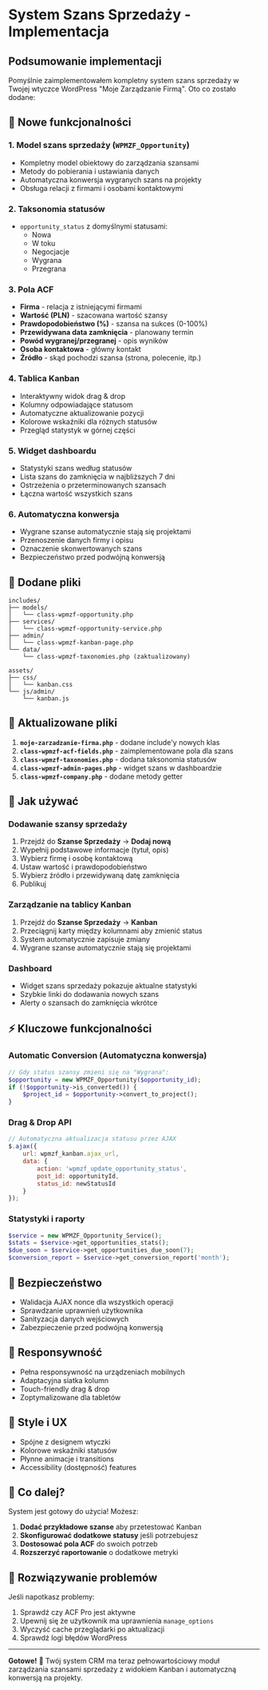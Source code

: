 # System Szans Sprzedaży - Implementacja

## Podsumowanie implementacji

Pomyślnie zaimplementowałem kompletny system szans sprzedaży w Twojej wtyczce WordPress "Moje Zarządzanie Firmą". Oto co zostało dodane:

## 🚀 Nowe funkcjonalności

### 1. **Model szans sprzedaży** (`WPMZF_Opportunity`)
- Kompletny model obiektowy do zarządzania szansami
- Metody do pobierania i ustawiania danych
- Automatyczna konwersja wygranych szans na projekty
- Obsługa relacji z firmami i osobami kontaktowymi

### 2. **Taksonomia statusów**
- `opportunity_status` z domyślnymi statusami:
  - Nowa
  - W toku  
  - Negocjacje
  - Wygrana
  - Przegrana

### 3. **Pola ACF** 
- **Firma** - relacja z istniejącymi firmami
- **Wartość (PLN)** - szacowana wartość szansy
- **Prawdopodobieństwo (%)** - szansa na sukces (0-100%)
- **Przewidywana data zamknięcia** - planowany termin
- **Powód wygranej/przegranej** - opis wyników
- **Osoba kontaktowa** - główny kontakt
- **Źródło** - skąd pochodzi szansa (strona, polecenie, itp.)

### 4. **Tablica Kanban**
- Interaktywny widok drag & drop
- Kolumny odpowiadające statusom
- Automatyczne aktualizowanie pozycji
- Kolorowe wskaźniki dla różnych statusów
- Przegląd statystyk w górnej części

### 5. **Widget dashboardu**
- Statystyki szans według statusów
- Lista szans do zamknięcia w najbliższych 7 dni
- Ostrzeżenia o przeterminowanych szansach
- Łączna wartość wszystkich szans

### 6. **Automatyczna konwersja**
- Wygrane szanse automatycznie stają się projektami
- Przenoszenie danych firmy i opisu
- Oznaczenie skonwertowanych szans
- Bezpieczeństwo przed podwójną konwersją

## 📁 Dodane pliki

```
includes/
├── models/
│   └── class-wpmzf-opportunity.php
├── services/
│   └── class-wpmzf-opportunity-service.php
├── admin/
│   └── class-wpmzf-kanban-page.php
└── data/
    └── class-wpmzf-taxonomies.php (zaktualizowany)

assets/
├── css/
│   └── kanban.css
└── js/admin/
    └── kanban.js
```

## 🔧 Aktualizowane pliki

1. **`moje-zarzadzanie-firma.php`** - dodane include'y nowych klas
2. **`class-wpmzf-acf-fields.php`** - zaimplementowane pola dla szans
3. **`class-wpmzf-taxonomies.php`** - dodana taksonomia statusów
4. **`class-wpmzf-admin-pages.php`** - widget szans w dashboardzie
5. **`class-wpmzf-company.php`** - dodane metody getter

## 🎯 Jak używać

### Dodawanie szansy sprzedaży
1. Przejdź do **Szanse Sprzedaży** → **Dodaj nową**
2. Wypełnij podstawowe informacje (tytuł, opis)
3. Wybierz firmę i osobę kontaktową
4. Ustaw wartość i prawdopodobieństwo
5. Wybierz źródło i przewidywaną datę zamknięcia
6. Publikuj

### Zarządzanie na tablicy Kanban
1. Przejdź do **Szanse Sprzedaży** → **Kanban**
2. Przeciągnij karty między kolumnami aby zmienić status
3. System automatycznie zapisuje zmiany
4. Wygrane szanse automatycznie stają się projektami

### Dashboard
- Widget szans sprzedaży pokazuje aktualne statystyki
- Szybkie linki do dodawania nowych szans
- Alerty o szansach do zamknięcia wkrótce

## ⚡ Kluczowe funkcjonalności

### Automatic Conversion (Automatyczna konwersja)
```php
// Gdy status szansy zmieni się na "Wygrana":
$opportunity = new WPMZF_Opportunity($opportunity_id);
if (!$opportunity->is_converted()) {
    $project_id = $opportunity->convert_to_project();
}
```

### Drag & Drop API
```javascript
// Automatyczna aktualizacja statusu przez AJAX
$.ajax({
    url: wpmzf_kanban.ajax_url,
    data: {
        action: 'wpmzf_update_opportunity_status',
        post_id: opportunityId,
        status_id: newStatusId
    }
});
```

### Statystyki i raporty
```php
$service = new WPMZF_Opportunity_Service();
$stats = $service->get_opportunities_stats();
$due_soon = $service->get_opportunities_due_soon(7);
$conversion_report = $service->get_conversion_report('month');
```

## 🔐 Bezpieczeństwo

- Walidacja AJAX nonce dla wszystkich operacji
- Sprawdzanie uprawnień użytkownika
- Sanityzacja danych wejściowych
- Zabezpieczenie przed podwójną konwersją

## 📱 Responsywność

- Pełna responsywność na urządzeniach mobilnych
- Adaptacyjna siatka kolumn
- Touch-friendly drag & drop
- Zoptymalizowane dla tabletów

## 🎨 Style i UX

- Spójne z designem wtyczki
- Kolorowe wskaźniki statusów
- Płynne animacje i transitions
- Accessibility (dostępność) features

## 🚀 Co dalej?

System jest gotowy do użycia! Możesz:

1. **Dodać przykładowe szanse** aby przetestować Kanban
2. **Skonfigurować dodatkowe statusy** jeśli potrzebujesz
3. **Dostosować pola ACF** do swoich potrzeb
4. **Rozszerzyć raportowanie** o dodatkowe metryki

## 🐛 Rozwiązywanie problemów

Jeśli napotkasz problemy:

1. Sprawdź czy ACF Pro jest aktywne
2. Upewnij się że użytkownik ma uprawnienia `manage_options`  
3. Wyczyść cache przeglądarki po aktualizacji
4. Sprawdź logi błędów WordPress

---

**Gotowe!** 🎉 Twój system CRM ma teraz pełnowartościowy moduł zarządzania szansami sprzedaży z widokiem Kanban i automatyczną konwersją na projekty.
